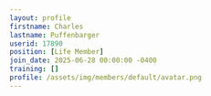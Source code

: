 ```yaml
---
layout: profile
firstname: Charles
lastname: Puffenbarger
userid: 17890
position: [Life Member]
join_date: 2025-06-28 00:00:00 -0400
training: []
profile: /assets/img/members/default/avatar.png
---
```

